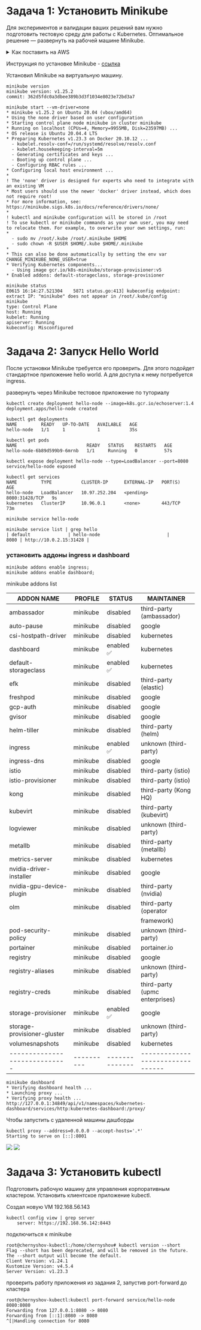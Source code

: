 # Задача 1: Установить Minikube

Для экспериментов и валидации ваших решений вам нужно подготовить тестовую среду для работы с Kubernetes. Оптимальное решение — развернуть на рабочей машине Minikube.

<details><summary>Как поставить на AWS</summary>

*   создать EC2 виртуальную машину (Ubuntu Server 20.04 LTS (HVM), SSD Volume Type) с типом t3.small. Для работы потребуется настроить Security Group для доступа по ssh. Не забудьте указать keypair, он потребуется для подключения.
*   подключитесь к серверу по ssh (ssh ubuntu@<ipv4_public_ip> -i .pem)
*   установите миникуб и докер следующими командами:
````
curl -LO https://storage.googleapis.com/kubernetes-release/release/`curl -s https://storage.googleapis.com/kubernetes-release/release/stable.txt`/bin/linux/amd64/kubectl
chmod +x ./kubectl
sudo mv ./kubectl /usr/local/bin/kubectl
sudo apt-get update && sudo apt-get install docker.io conntrack -y
curl -Lo minikube https://storage.googleapis.com/minikube/releases/latest/minikube-linux-amd64 && chmod +x minikube && sudo mv minikube /usr/local/bin/
````
*   проверить версию можно командой minikube version
*   переключаемся на root и запускаем миникуб: minikube start --vm-driver=none
*   после запуска стоит проверить статус: minikube status
*   запущенные служебные компоненты можно увидеть командой: kubectl get pods --namespace=kube-system
*   Для сброса кластера стоит удалить кластер и создать заново:
````
minikube delete
minikube start --vm-driver=none
````

Возможно, для повторного запуска потребуется выполнить команду: sudo sysctl fs.protected_regular=0

</details>

Инструкция по установке Minikube - [ссылка](https://kubernetes.io/ru/docs/tasks/tools/install-minikube/)

Установил  Minikube на виртуальную машину.

````
minikube version
minikube version: v1.25.2
commit: 362d5fdc0a3dbee389b3d3f1034e8023e72bd3a7
````

````
minikube start --vm-driver=none
* minikube v1.25.2 on Ubuntu 20.04 (vbox/amd64)
* Using the none driver based on user configuration
* Starting control plane node minikube in cluster minikube
* Running on localhost (CPUs=4, Memory=9955MB, Disk=23597MB) ...
* OS release is Ubuntu 20.04.4 LTS
* Preparing Kubernetes v1.23.3 on Docker 20.10.12 ...
  - kubelet.resolv-conf=/run/systemd/resolve/resolv.conf
  - kubelet.housekeeping-interval=5m
  - Generating certificates and keys ...
  - Booting up control plane ...
  - Configuring RBAC rules ...
* Configuring local host environment ...
*
! The 'none' driver is designed for experts who need to integrate with an existing VM
* Most users should use the newer 'docker' driver instead, which does not require root!
* For more information, see: https://minikube.sigs.k8s.io/docs/reference/drivers/none/
*
! kubectl and minikube configuration will be stored in /root
! To use kubectl or minikube commands as your own user, you may need to relocate them. For example, to overwrite your own settings, run:
*
  - sudo mv /root/.kube /root/.minikube $HOME
  - sudo chown -R $USER $HOME/.kube $HOME/.minikube
*
* This can also be done automatically by setting the env var CHANGE_MINIKUBE_NONE_USER=true
* Verifying Kubernetes components...
  - Using image gcr.io/k8s-minikube/storage-provisioner:v5
* Enabled addons: default-storageclass, storage-provisioner
````

````
minikube status
E0615 16:14:27.521304    5871 status.go:413] kubeconfig endpoint: extract IP: "minikube" does not appear in /root/.kube/config
minikube
type: Control Plane
host: Running
kubelet: Running
apiserver: Running
kubeconfig: Misconfigured
````



# Задача 2: Запуск Hello World

После установки Minikube требуется его проверить. Для этого подойдет стандартное приложение hello world. А для доступа к нему потребуется ingress.

развернуть через Minikube тестовое приложение по туториалу

````
kubectl create deployment hello-node --image=k8s.gcr.io/echoserver:1.4
deployment.apps/hello-node created

kubectl get deployments
NAME         READY   UP-TO-DATE   AVAILABLE   AGE
hello-node   1/1     1            1           35s

kubectl get pods
NAME                          READY   STATUS    RESTARTS   AGE
hello-node-6b89d599b9-6mrnb   1/1     Running   0          57s

kubectl expose deployment hello-node --type=LoadBalancer --port=8080
service/hello-node exposed

kubectl get services
NAME         TYPE           CLUSTER-IP      EXTERNAL-IP   PORT(S)          AGE
hello-node   LoadBalancer   10.97.252.204   <pending>     8080:31428/TCP   9s
kubernetes   ClusterIP      10.96.0.1       <none>        443/TCP          73m

minikube service hello-node

minikube service list | grep hello
| default              | hello-node                         |         8080 | http://10.0.2.15:31428 |

````


### установить аддоны ingress и dashboard

````
minikube addons enable ingress;
minikube addons enable dashboard;
````

minikube addons list

|         ADDON NAME          | PROFILE  |    STATUS    |           MAINTAINER           |
|-----------------------------|----------|--------------|--------------------------------|
| ambassador                  | minikube | disabled     | third-party (ambassador)       |
| auto-pause                  | minikube | disabled     | google                         |
| csi-hostpath-driver         | minikube | disabled     | kubernetes                     |
| dashboard                   | minikube | enabled ✅   | kubernetes                     |
| default-storageclass        | minikube | enabled ✅   | kubernetes                     |
| efk                         | minikube | disabled     | third-party (elastic)          |
| freshpod                    | minikube | disabled     | google                         |
| gcp-auth                    | minikube | disabled     | google                         |
| gvisor                      | minikube | disabled     | google                         |
| helm-tiller                 | minikube | disabled     | third-party (helm)             |
| ingress                     | minikube | enabled ✅   | unknown (third-party)          |
| ingress-dns                 | minikube | disabled     | google                         |
| istio                       | minikube | disabled     | third-party (istio)            |
| istio-provisioner           | minikube | disabled     | third-party (istio)            |
| kong                        | minikube | disabled     | third-party (Kong HQ)          |
| kubevirt                    | minikube | disabled     | third-party (kubevirt)         |
| logviewer                   | minikube | disabled     | unknown (third-party)          |
| metallb                     | minikube | disabled     | third-party (metallb)          |
| metrics-server              | minikube | disabled     | kubernetes                     |
| nvidia-driver-installer     | minikube | disabled     | google                         |
| nvidia-gpu-device-plugin    | minikube | disabled     | third-party (nvidia)           |
| olm                         | minikube | disabled     | third-party (operator          |
|                             |          |              | framework)                     |
| pod-security-policy         | minikube | disabled     | unknown (third-party)          |
| portainer                   | minikube | disabled     | portainer.io                   |
| registry                    | minikube | disabled     | google                         |
| registry-aliases            | minikube | disabled     | unknown (third-party)          |
| registry-creds              | minikube | disabled     | third-party (upmc enterprises) |
| storage-provisioner         | minikube | enabled ✅   | google                         |
| storage-provisioner-gluster | minikube | disabled     | unknown (third-party)          |
| volumesnapshots             | minikube | disabled     | kubernetes                     |
|-----------------------------|----------|--------------|--------------------------------|

````
minikube dashboard
* Verifying dashboard health ...
* Launching proxy ...
* Verifying proxy health ...
http://127.0.0.1:34849/api/v1/namespaces/kubernetes-dashboard/services/http:kubernetes-dashboard:/proxy/
````  

Чтобы запустить с удаленной машины дашборды
````
kubectl proxy --address=0.0.0.0 --accept-hosts='.*'
Starting to serve on [::]:8001
````

![](kubectl-web.png)
![](kubectl-dashboard.png)

# Задача 3: Установить kubectl

Подготовить рабочую машину для управления корпоративным кластером. Установить клиентское приложение kubectl.

Создал новую VM 192.168.56.143 
````
kubectl config view | grep server
    server: https://192.168.56.142:8443
````
подключиться к minikube

````
root@chernyshov-kubectl:/home/chernyshov# kubectl version --short
Flag --short has been deprecated, and will be removed in the future. The --short output will become the default.
Client Version: v1.24.1
Kustomize Version: v4.5.4
Server Version: v1.23.3
````

проверить работу приложения из задания 2, запустив port-forward до кластера

````
root@chernyshov-kubectl:kubectl port-forward service/hello-node 8080:8080
Forwarding from 127.0.0.1:8080 -> 8080
Forwarding from [::1]:8080 -> 8080
^[|Handling connection for 8080
````